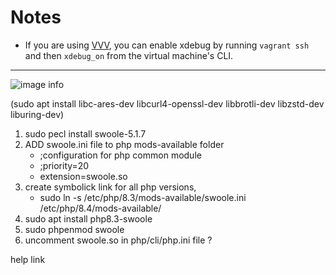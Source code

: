 # Notes

- If you are using [VVV](https://github.com/varying-vagrant-vagrants/vvv/), you can enable xdebug by
  running `vagrant ssh` and then `xdebug_on` from the virtual machine's CLI.


---
![image info](https://repository-images.githubusercontent.com/5133949/13b58180-bc96-11ea-939f-53b1ca16d341)

(sudo apt install libc-ares-dev libcurl4-openssl-dev libbrotli-dev libzstd-dev liburing-dev)
1. sudo pecl install swoole-5.1.7
2. ADD swoole.ini file to php mods-available folder
    - ;configuration for php common module
    - ;priority=20
    - extension=swoole.so
4. create symbolick link for all php versions,
    - sudo ln -s /etc/php/8.3/mods-available/swoole.ini /etc/php/8.4/mods-available/
5. sudo apt install php8.3-swoole
6. sudo phpenmod swoole
7. uncomment swoole.so in php/cli/php.ini file ?

help link
